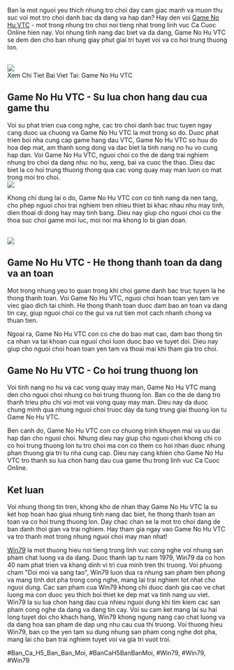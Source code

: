 <p>Ban la mot nguoi yeu thich nhung tro choi day cam giac manh va muon thu suc voi mot tro choi danh bac da dang va hap dan? Hay den voi <a href="https://win79club1.com/game-no-hu-vtc/">Game No Hu VTC</a> - mot trong nhung tro choi noi tieng nhat trong linh vuc Ca Cuoc Online hien nay. Voi nhung tinh nang dac biet va da dang, Game No Hu VTC se dem den cho ban nhung giay phut giai tri tuyet voi va co hoi trung thuong lon.</p><br><img src="https://win79club1.com/wp-content/uploads/2025/04/No-Hu-Sam-Truyen-–-Game-Slot-Hot-Nhat-Voi-Co-Hoi-Trung-Lon-1.png"></br>
Xem Chi Tiet Bai Viet Tai: Game No Hu VTC<h2>Game No Hu VTC - Su lua chon hang dau cua game thu</h2><p>Voi su phat trien cua cong nghe, cac tro choi danh bac truc tuyen ngay cang duoc ua chuong va Game No Hu VTC la mot trong so do. Duoc phat trien boi nha cung cap game hang dau VTC, Game No Hu VTC so huu do hoa dep mat, am thanh song dong va dac biet la tinh nang no hu vo cung hap dan. Voi Game No Hu VTC, nguoi choi co the de dang trai nghiem nhung tro choi da dang nhu: no hu, xeng, bai va cuoc the thao. Dieu dac biet la co hoi trung thuong thong qua cac vong quay may man luon co mat trong moi tro choi.<br><img src="https://win79club1.com/wp-content/uploads/2025/04/No-Hu-88-Bi-Quyet-Choi-Slot-Game-De-Thang-Nhat-2025-300x169.png"></br><p>Khong chi dung lai o do, Game No Hu VTC con co tinh nang da nen tang, cho phep nguoi choi trai nghiem tren nhieu thiet bi khac nhau nhu may tinh, dien thoai di dong hay may tinh bang. Dieu nay giup cho nguoi choi co the thoa suc choi game moi luc, moi noi ma khong lo bi gian doan.</p><br><img src="https://win79club1.com/wp-content/uploads/2025/04/No-Hu-88-Bi-Quyet-Choi-Slot-Game-De-Thang-Nhat-2025-300x169.png"></br><h2>Game No Hu VTC - He thong thanh toan da dang va an toan</h2><p>Mot trong nhung yeu to quan trong khi choi game danh bac truc tuyen la he thong thanh toan. Voi Game No Hu VTC, nguoi choi hoan toan yen tam ve viec giao dich tai chinh. He thong thanh toan duoc dam bao an toan va dang tin cay, giup nguoi choi co the gui va rut tien mot cach nhanh chong va thuan tien.<p>Ngoai ra, Game No Hu VTC con co che do bao mat cao, dam bao thong tin ca nhan va tai khoan cua nguoi choi luon duoc bao ve tuyet doi. Dieu nay giup cho nguoi choi hoan toan yen tam va thoai mai khi tham gia tro choi.</p><h2>Game No Hu VTC - Co hoi trung thuong lon</h2><p>Voi tinh nang no hu va cac vong quay may man, Game No Hu VTC mang den cho nguoi choi nhung co hoi trung thuong lon. Ban co the de dang tro thanh trieu phu chi voi mot vai vong quay may man. Dieu nay da duoc chung minh qua nhung nguoi choi truoc day da tung trung giai thuong lon tu Game No Hu VTC.<p>Ben canh do, Game No Hu VTC con co chuong trinh khuyen mai va uu dai hap dan cho nguoi choi. Nhung dieu nay giup cho nguoi choi khong chi co co hoi trung thuong lon tu tro choi ma con co them co hoi nhan duoc nhung phan thuong gia tri tu nha cung cap. Dieu nay cang khien cho Game No Hu VTC tro thanh su lua chon hang dau cua game thu trong linh vuc Ca Cuoc Online.</p><h2>Ket luan</h2><p>Voi nhung thong tin tren, khong kho de nhan thay Game No Hu VTC la su ket hop hoan hao giua nhung tinh nang dac biet, he thong thanh toan an toan va co hoi trung thuong lon. Day chac chan se la mot tro choi dang de ban danh thoi gian va trai nghiem. Hay tham gia ngay vao Game No Hu VTC va tro thanh mot trong nhung nguoi choi may man nhat!</p><p><a href="https://win79club1.com/">Win79</a> la mot thuong hieu noi tieng trong linh vuc cong nghe voi nhung san pham chat luong va da dang. Duoc thanh lap tu nam 1979, Win79 da co hon 40 nam phat trien va khang dinh vi tri cua minh tren thi truong. Voi phuong cham "Doi moi va sang tao", Win79 luon dua ra nhung san pham tien phong va mang tinh dot pha trong cong nghe, mang lai trai nghiem tot nhat cho nguoi dung. Cac san pham cua Win79 khong chi duoc danh gia cao ve chat luong ma con duoc yeu thich boi thiet ke dep mat va tinh nang uu viet. Win79 la su lua chon hang dau cua nhieu nguoi dung khi tim kiem cac san pham cong nghe da dang va dang tin cay. Voi su cam ket mang lai su hai long tuyet doi cho khach hang, Win79 khong ngung nang cao chat luong va da dang hoa san pham de dap ung nhu cau cua thi truong. Voi thuong hieu Win79, ban co the yen tam su dung nhung san pham cong nghe dot pha, mang lai cho ban trai nghiem tuyet voi va gia tri vuot troi.</p>
#Ban_Ca_H5_Ban_Ban_Moi, #BanCaH5BanBanMoi, #Win79, #Win79, #Win79
